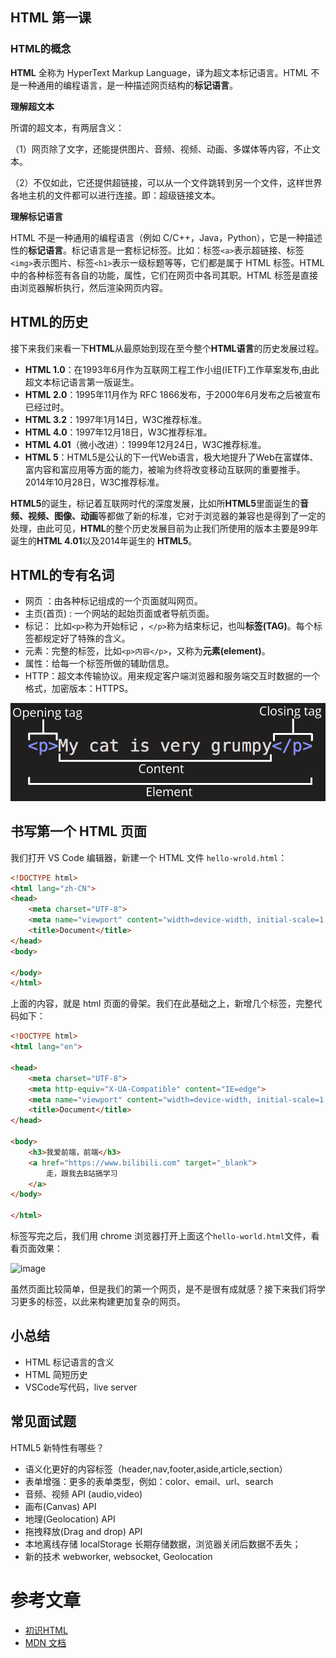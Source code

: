 ## HTML 第一课

### HTML的概念

**HTML** 全称为 HyperText Markup Language，译为超文本标记语言。HTML 不是一种通用的编程语言，是一种描述网页结构的**标记语言**。

**理解超文本**

所谓的超文本，有两层含义：

（1）网页除了文字，还能提供图片、音频、视频、动画、多媒体等内容，不止文本。

（2）不仅如此，它还提供超链接，可以从一个文件跳转到另一个文件，这样世界各地主机的文件都可以进行连接。即：超级链接文本。

**理解标记语言**

HTML 不是一种通用的编程语言（例如 C/C++，Java，Python），它是一种描述性的**标记语言**。标记语言是一套标记标签。比如：标签`<a>`表示超链接、标签`<img>`表示图片、标签`<h1>`表示一级标题等等，它们都是属于 HTML 标签。HTML 中的各种标签有各自的功能，属性，它们在网页中各司其职。HTML 标签是直接由浏览器解析执行，然后渲染网页内容。

## HTML的历史

接下来我们来看一下**HTML**从最原始到现在至今整个**HTML语言**的历史发展过程。

- **HTML 1.0**：在1993年6月作为互联网工程工作小组(IETF)工作草案发布,由此超文本标记语言第一版诞生。
- **HTML 2.0**：1995年11月作为 RFC 1866发布，于2000年6月发布之后被宣布已经过时。
- **HTML 3.2**：1997年1月14日，W3C推荐标准。
- **HTML 4.0**：1997年12月18日，W3C推荐标准。
- **HTML 4.01**（微小改进）：1999年12月24日，W3C推荐标准。
- **HTML 5**：HTML5是公认的下一代Web语言，极大地提升了Web在富媒体、富内容和富应用等方面的能力，被喻为终将改变移动互联网的重要推手。 2014年10月28日，W3C推荐标准。

**HTML5**的诞生，标记着互联网时代的深度发展，比如所**HTML5**里面诞生的**音频、视频、图像、动画**等都做了新的标准，它对于浏览器的兼容也是得到了一定的处理，由此可见，**HTML**的整个历史发展目前为止我们所使用的版本主要是99年诞生的**HTML 4.01**以及2014年诞生的 **HTML5**。

## HTML的专有名词

- 网页 ：由各种标记组成的一个页面就叫网页。
- 主页(首页) : 一个网站的起始页面或者导航页面。
- 标记：  比如`<p>`称为开始标记 ，`</p>`称为结束标记，也叫**标签(TAG)**。每个标签都规定好了特殊的含义。
- 元素：完整的标签，比如`<p>内容</p>`，又称为**元素(element)**。
- 属性：给每一个标签所做的辅助信息。
- HTTP：超文本传输协议。用来规定客户端浏览器和服务端交互时数据的一个格式，加密版本：HTTPS。

![grumpy-cat-small](img/grumpy-cat-small.png)

## 书写第一个 HTML 页面

我们打开 VS Code 编辑器，新建一个 HTML 文件 `hello-wrold.html`：

```html
<!DOCTYPE html>
<html lang="zh-CN">
<head>
    <meta charset="UTF-8">
    <meta name="viewport" content="width=device-width, initial-scale=1.0">
    <title>Document</title>
</head>
<body>
	
</body>
</html>
```

上面的内容，就是 html 页面的骨架。我们在此基础之上，新增几个标签，完整代码如下：

```html
<!DOCTYPE html>
<html lang="en">

<head>
    <meta charset="UTF-8">
    <meta http-equiv="X-UA-Compatible" content="IE=edge">
    <meta name="viewport" content="width=device-width, initial-scale=1.0">
    <title>Document</title>
</head>

<body>
    <h3>我爱前端，前端</h3>
    <a href="https://www.bilibili.com" target="_blank">
        走，跟我去B站搞学习
    </a>
</body>

</html>
```

标签写完之后，我们用 chrome 浏览器打开上面这个`hello-world.html`文件，看看页面效果：

![image](https://user-images.githubusercontent.com/27769596/189525556-c66c2d6e-a011-4b7d-be10-ad75eeb79d2a.png)

虽然页面比较简单，但是我们的第一个网页，是不是很有成就感？接下来我们将学习更多的标签，以此来构建更加复杂的网页。

## 小总结

- HTML 标记语言的含义
- HTML 简短历史
- VSCode写代码，live server

## 常见面试题

HTML5 新特性有哪些？

- 语义化更好的内容标签（header,nav,footer,aside,article,section）
- 表单增强：更多的表单类型，例如：color、email、url、search
- 音频、视频 API (audio,video)
- 画布(Canvas) API
- 地理(Geolocation) API
- 拖拽释放(Drag and drop) API
- 本地离线存储 localStorage 长期存储数据，浏览器关闭后数据不丢失；
- 新的技术 webworker, websocket, Geolocation

# 参考文章

- [初识HTML](https://github.com/qianguyihao/Web/blob/master/01-HTML/03-%E5%88%9D%E8%AF%86HTML.md)
- [MDN 文档](https://developer.mozilla.org/en-US/docs/Learn/HTML/Introduction_to_HTML/Getting_started)

